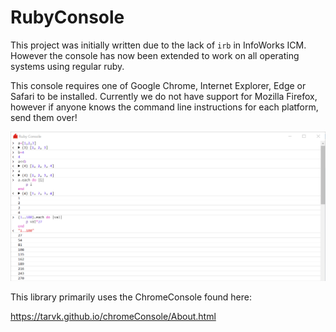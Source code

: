 # RubyConsole

This project was initially written due to the lack of `irb` in InfoWorks ICM. However the console has now been extended to work on all operating systems using regular ruby.

This console requires one of Google Chrome, Internet Explorer, Edge or Safari to be installed. Currently we do not have support for Mozilla Firefox, however if anyone knows the command line instructions for each platform, send them over!

![preview](./Preview.png)

This library primarily uses the ChromeConsole found here:

https://tarvk.github.io/chromeConsole/About.html
